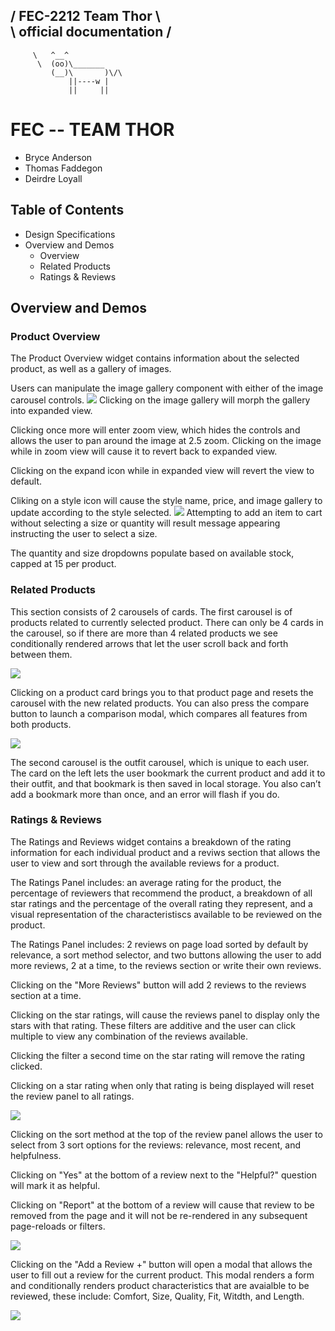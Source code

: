 / FEC-2212 Team Thor        \\\
\ official documentation   /
  ----------------------------------------
         \   ^__^
          \  (oo)\_______
             (__)\       )\/\
                 ||----w |
                 ||     ||



FEC -- TEAM THOR
================
- Bryce Anderson
- Thomas Faddegon
- Deirdre Loyall

## Table of Contents
- Design Specifications
- Overview and Demos
  - Overview
  - Related Products
  - Ratings & Reviews

## Overview and Demos

### Product Overview

The Product Overview widget contains information about the selected product, as well as a gallery of images.

Users can manipulate the image gallery component with either of the image carousel controls.
<img src="http://g.recordit.co/yPnYLK8IIH.gif" />
Clicking on the image gallery will morph the gallery into expanded view.

Clicking once more will enter zoom view, which hides the controls and allows the user to pan around the image at 2.5 zoom. Clicking on the image while in zoom view will cause it to revert back to expanded view.

Clicking on the expand icon while in expanded view will revert the view to default.

Cliking on a style icon will cause the style name, price, and image gallery to update according to the style selected.
<img src="http://g.recordit.co/zsR9m8Qq3g.gif" />
Attempting to add an item to cart without selecting a size or quantity will result message appearing instructing the user to select a size.

The quantity and size dropdowns populate based on available stock, capped at 15 per product.


### Related Products

This section consists of 2 carousels of cards. The first carousel is of products related to currently selected product. There can only be 4 cards in the carousel, so if there are more than 4 related products we see conditionally rendered arrows that let the user scroll back and forth between them.

<img src="http://g.recordit.co/pvDlwAdiYQ.gif" />

Clicking on a product card brings you to that product page and resets the carousel with the new related products. You can also press the compare button to launch a comparison modal, which compares all features from both products.


<img src="http://g.recordit.co/oqVJTm2Oy2.gif" />

The second carousel is the outfit carousel, which is unique to each user. The card on the left lets the user bookmark the current product and add it to their outfit, and that bookmark is then saved in local storage. You also can’t add a bookmark more than once, and an error will flash if you do.


### Ratings & Reviews

The Ratings and Reviews widget contains a breakdown of the rating information for each individual product and a reviws section that allows the user to view and sort through the available reviews for a product.

The Ratings Panel includes: an average rating for the product, the percentage of reviewers that recommend the product, a breakdown of all star ratings and the percentage of the overall rating they represent, and a visual representation of the characteristiscs available to be reviewed on the product.

The Ratings Panel includes: 2 reviews on page load sorted by default by relevance, a sort method selector, and two buttons allowing the user to add more reviews, 2 at a time, to the reviews section or write their own reviews.

Clicking on the "More Reviews" button will add 2 reviews to the reviews section at a time. 

Clicking on the star ratings, will cause the reviews panel to display only the stars with that rating. These filters are additive and the user can click multiple to view any combination of the reviews available. 

Clicking the filter a second time on the star rating will remove the rating clicked.

Clicking on a star rating when only that rating is being displayed will reset the review panel to all ratings.

<img src="http://g.recordit.co/gZuwog4H4K.gif"/>

Clicking on the sort method at the top of the review panel allows the user to select from 3 sort options for the reviews: relevance, most recent, and helpfulness.

Clicking on "Yes" at the bottom of a review next to the "Helpful?" question will mark it as helpful.

Clicking on "Report" at the bottom of a review will cause that review to be removed from the page and it will not be re-rendered in any subsequent page-reloads or filters. 

<img src="http://g.recordit.co/WUvjyNL4DW.gif"/>

Clicking on the "Add a Review +" button will open a modal that allows the user to fill out a review for the current product. This modal renders a form and conditionally renders product characteristics that are avaialble to be reviewed, these include: Comfort, Size, Quality, Fit, Witdth, and Length. 

<img src="http://g.recordit.co/TOvblg3W4d.gif"/>



